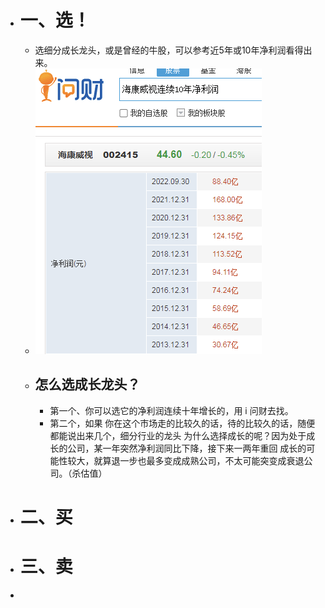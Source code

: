 - # 一、选！
	- 选细分成长龙头，或是曾经的牛股，可以参考近5年或10年净利润看得出来。
	- ![image.png](../assets/image_1679839559819_0.png)
	- ## 怎么选成长龙头？
		- 第一个、你可以选它的净利润连续十年增长的，用 i 问财去找。
		- 第二个，如果
		  你在这个市场走的比较久的话，待的比较久的话，随便都能说出来几个，细分行业的龙头
		  为什么选择成长的呢？因为处于成长的公司，某一年突然净利润同比下降，接下来一两年重回
		  成长的可能性较大，就算退一步也最多变成成熟公司，不太可能突变成衰退公司。（杀估值）
- # 二、买
- # 三、卖
-
